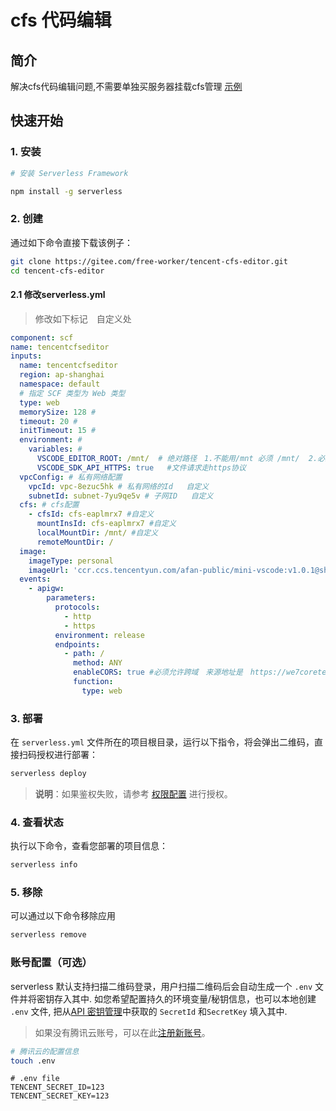 # cfs 代码编辑


## 简介

解决cfs代码编辑问题,不需要单独买服务器挂载cfs管理
[示例](https://vscode.i0358.cn)
## 快速开始

### 1. 安装

```bash
# 安装 Serverless Framework

npm install -g serverless
```

### 2. 创建

通过如下命令直接下载该例子：

```bash
git clone https://gitee.com/free-worker/tencent-cfs-editor.git
cd tencent-cfs-editor
```
#### 2.1 修改serverless.yml
> 修改如下标记　自定义处
``` yaml
component: scf
name: tencentcfseditor
inputs:
  name: tencentcfseditor
  region: ap-shanghai
  namespace: default
  # 指定 SCF 类型为 Web 类型
  type: web
  memorySize: 128 # 
  timeout: 20 # 
  initTimeout: 15 # 
  environment: #  
    variables: # 
      VSCODE_EDITOR_ROOT: /mnt/  # 绝对路径　1.不能用/mnt 必须 /mnt/  2.必须localMountDir的子目录下   自定义
      VSCODE_SDK_API_HTTPS: true   #文件请求走https协议
  vpcConfig: # 私有网络配置
    vpcId: vpc-8ezuc5hk # 私有网络的Id   自定义
    subnetId: subnet-7yu9qe5v # 子网ID   自定义
  cfs: # cfs配置
    - cfsId: cfs-eaplmrx7 #自定义
      mountInsId: cfs-eaplmrx7 #自定义
      localMountDir: /mnt/ #自定义
      remoteMountDir: /
  image:
    imageType: personal
    imageUrl: 'ccr.ccs.tencentyun.com/afan-public/mini-vscode:v1.0.1@sha256:9d3d15e37f9923548dfa98c921e2dd71a31087be53c127915fe16c24a72ad448' 
  events:
    - apigw:
        parameters:
          protocols:
            - http
            - https
          environment: release
          endpoints:
            - path: /
              method: ANY
              enableCORS: true #必须允许跨域　来源地址是　https://we7coreteam.gitee.io
              function:
                type: web
```


### 3. 部署

在 `serverless.yml` 文件所在的项目根目录，运行以下指令，将会弹出二维码，直接扫码授权进行部署：

```bash
serverless deploy
```

> **说明**：如果鉴权失败，请参考 [权限配置](https://cloud.tencent.com/document/product/1154/43006) 进行授权。

### 4. 查看状态

执行以下命令，查看您部署的项目信息：

```bash
serverless info
```

### 5. 移除

可以通过以下命令移除应用

```bash
serverless remove
```

### 账号配置（可选）

serverless 默认支持扫描二维码登录，用户扫描二维码后会自动生成一个 `.env` 文件并将密钥存入其中.
如您希望配置持久的环境变量/秘钥信息，也可以本地创建 `.env` 文件, 
把从[API 密钥管理](https://console.cloud.tencent.com/cam/capi)中获取的 `SecretId` 和`SecretKey` 填入其中.

> 如果没有腾讯云账号，可以在此[注册新账号](https://cloud.tencent.com/register)。

```bash
# 腾讯云的配置信息
touch .env
```

```
# .env file
TENCENT_SECRET_ID=123
TENCENT_SECRET_KEY=123
```
